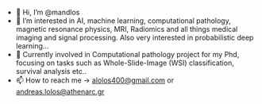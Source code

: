 - 👋 Hi, I’m @mandlos
- 👀 I’m interested in AI, machine learning, computational pathology, magnetic resonance physics, MRI, Radiomics and all things medical imaging and signal processing. Also very interested in probabilistic deep learning...
- 🌱 Currently involved in Computational pathology project for my Phd, focusing on tasks such as Whole-Slide-Image (WSI) classification, survival analysis etc..
- 📫 How to reach me ->  alolos400@gmail.com  or  andreas.lolos@athenarc.gr

